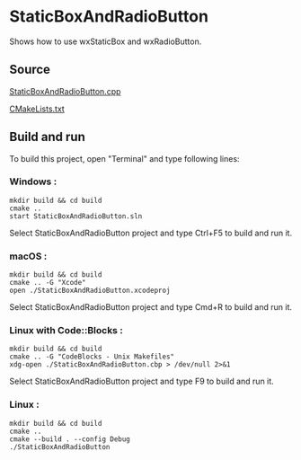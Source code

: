 # StaticBoxAndRadioButton

Shows how to use wxStaticBox and wxRadioButton.

## Source

[StaticBoxAndRadioButton.cpp](StaticBoxAndRadioButton.cpp)

[CMakeLists.txt](CMakeLists.txt)

## Build and run

To build this project, open "Terminal" and type following lines:

### Windows :

``` shell
mkdir build && cd build
cmake .. 
start StaticBoxAndRadioButton.sln
```

Select StaticBoxAndRadioButton project and type Ctrl+F5 to build and run it.

### macOS :

``` shell
mkdir build && cd build
cmake .. -G "Xcode"
open ./StaticBoxAndRadioButton.xcodeproj
```

Select StaticBoxAndRadioButton project and type Cmd+R to build and run it.

### Linux with Code::Blocks :

``` shell
mkdir build && cd build
cmake .. -G "CodeBlocks - Unix Makefiles"
xdg-open ./StaticBoxAndRadioButton.cbp > /dev/null 2>&1
```

Select StaticBoxAndRadioButton project and type F9 to build and run it.

### Linux :

``` shell
mkdir build && cd build
cmake .. 
cmake --build . --config Debug
./StaticBoxAndRadioButton
```

